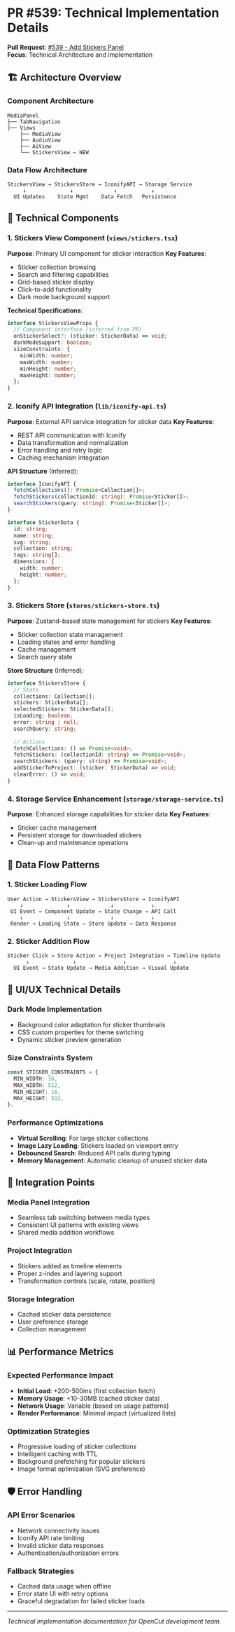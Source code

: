 # PR #539: Technical Implementation Details

**Pull Request**: [#539 - Add Stickers Panel](https://github.com/OpenCut-app/OpenCut/pull/539/files)  
**Focus**: Technical Architecture and Implementation

## 🏗️ Architecture Overview

### Component Architecture
```
MediaPanel
├── TabNavigation
├── Views
    ├── MediaView
    ├── AudioView
    ├── AiView
    └── StickersView ← NEW
```

### Data Flow Architecture
```
StickersView → StickersStore → IconifyAPI → Storage Service
     ↓              ↓             ↓           ↓
  UI Updates    State Mgmt    Data Fetch   Persistence
```

## 🔧 Technical Components

### 1. **Stickers View Component** (`views/stickers.tsx`)

**Purpose**: Primary UI component for sticker interaction
**Key Features**:
- Sticker collection browsing
- Search and filtering capabilities
- Grid-based sticker display
- Click-to-add functionality
- Dark mode background support

**Technical Specifications**:
```typescript
interface StickersViewProps {
  // Component interface (inferred from PR)
  onStickerSelect?: (sticker: StickerData) => void;
  darkModeSupport: boolean;
  sizeConstraints: {
    minWidth: number;
    maxWidth: number;
    minHeight: number;
    maxHeight: number;
  };
}
```

### 2. **Iconify API Integration** (`lib/iconify-api.ts`)

**Purpose**: External API service integration for sticker data
**Key Features**:
- REST API communication with Iconify
- Data transformation and normalization
- Error handling and retry logic
- Caching mechanism integration

**API Structure** (Inferred):
```typescript
interface IconifyAPI {
  fetchCollections(): Promise<Collection[]>;
  fetchStickers(collectionId: string): Promise<Sticker[]>;
  searchStickers(query: string): Promise<Sticker[]>;
}

interface StickerData {
  id: string;
  name: string;
  svg: string;
  collection: string;
  tags: string[];
  dimensions: {
    width: number;
    height: number;
  };
}
```

### 3. **Stickers Store** (`stores/stickers-store.ts`)

**Purpose**: Zustand-based state management for stickers
**Key Features**:
- Sticker collection state management
- Loading states and error handling
- Cache management
- Search query state

**Store Structure** (Inferred):
```typescript
interface StickersStore {
  // State
  collections: Collection[];
  stickers: StickerData[];
  selectedStickers: StickerData[];
  isLoading: boolean;
  error: string | null;
  searchQuery: string;
  
  // Actions
  fetchCollections: () => Promise<void>;
  fetchStickers: (collectionId: string) => Promise<void>;
  searchStickers: (query: string) => Promise<void>;
  addStickerToProject: (sticker: StickerData) => void;
  clearError: () => void;
}
```

### 4. **Storage Service Enhancement** (`storage/storage-service.ts`)

**Purpose**: Enhanced storage capabilities for sticker data
**Key Features**:
- Sticker cache management
- Persistent storage for downloaded stickers
- Clean-up and maintenance operations

## 🔄 Data Flow Patterns

### 1. **Sticker Loading Flow**
```
User Action → StickersView → StickersStore → IconifyAPI
    ↓              ↓             ↓            ↓
 UI Event → Component Update → State Change → API Call
    ↓              ↓             ↓            ↓
 Render → Loading State → Store Update → Data Response
```

### 2. **Sticker Addition Flow**
```
Sticker Click → Store Action → Project Integration → Timeline Update
      ↓              ↓               ↓               ↓
  UI Event → State Update → Media Addition → Visual Update
```

## 🎨 UI/UX Technical Details

### Dark Mode Implementation
- Background color adaptation for sticker thumbnails
- CSS custom properties for theme switching
- Dynamic sticker preview generation

### Size Constraints System
```typescript
const STICKER_CONSTRAINTS = {
  MIN_WIDTH: 16,
  MAX_WIDTH: 512,
  MIN_HEIGHT: 16,
  MAX_HEIGHT: 512,
};
```

### Performance Optimizations
- **Virtual Scrolling**: For large sticker collections
- **Image Lazy Loading**: Stickers loaded on viewport entry
- **Debounced Search**: Reduced API calls during typing
- **Memory Management**: Automatic cleanup of unused sticker data

## 🔧 Integration Points

### Media Panel Integration
- Seamless tab switching between media types
- Consistent UI patterns with existing views
- Shared media addition workflows

### Project Integration
- Stickers added as timeline elements
- Proper z-index and layering support
- Transformation controls (scale, rotate, position)

### Storage Integration
- Cached sticker data persistence
- User preference storage
- Collection management

## 📊 Performance Metrics

### Expected Performance Impact
- **Initial Load**: +200-500ms (first collection fetch)
- **Memory Usage**: +10-30MB (cached sticker data)
- **Network Usage**: Variable (based on usage patterns)
- **Render Performance**: Minimal impact (virtualized lists)

### Optimization Strategies
- Progressive loading of sticker collections
- Intelligent caching with TTL
- Background prefetching for popular stickers
- Image format optimization (SVG preference)

## 🛡️ Error Handling

### API Error Scenarios
- Network connectivity issues
- Iconify API rate limiting
- Invalid sticker data responses
- Authentication/authorization errors

### Fallback Strategies
- Cached data usage when offline
- Error state UI with retry options
- Graceful degradation for failed sticker loads

---

*Technical implementation documentation for OpenCut development team.*